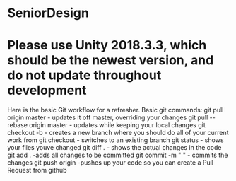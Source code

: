 ﻿# SeniorDesign
# Please use Unity 2018.3.3, which should be the newest version, and do not update throughout development

Here is the basic Git workflow for a refresher. 
Basic git commands: 
git pull origin master - updates it off master, overriding your changes
git pull --rebase origin master - updates while keeping your local changes
git checkout -b <new-branch-name> - creates a new branch where you should do all of your current work from
git checkout <existing-branch-name> - switches to an existing branch
git status - shows your files youve changed
git diff . - shows the actual changes in the code
git add . -adds all changes to be committed
git commit -m  "<short commit message explaining what youre committing> " - commits the changes
git push origin <your-branch-name> -pushes up your code so you can create a Pull Request from github
